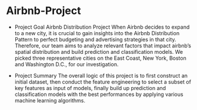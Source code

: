 # Airbnb-Project

- Project Goal
Airbnb Distribution Project
When Airbnb decides to expand to a new city, it is crucial to gain insights into the Airbnb Distribution Pattern to perfect budgeting and advertising strategies in that city. Therefore, our team aims to analyze relevant factors that impact airbnb’s spatial distribution and build prediction and classification models. We picked three representative cities on the East Coast, New York, Boston and Washington D.C., for our investigation.

- Project Summary
The overall logic of this project is to first construct an initial dataset, then conduct the feature engineering to select a subset of key features as input of models, finally build up prediction and classification models with the best performances by applying various machine learning algorithms.
